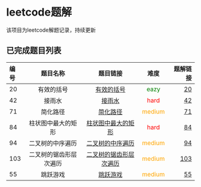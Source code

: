 # leetcode题解

该项目为leetcode解题记录，持续更新

## 已完成题目列表

| 编号 | 题目名称 | 题目链接 | 难度 | 题解链接 |
|:-----|:-------:|:-------:|:----:|--------:|
| 20 | 有效的括号 | [有效的括号](https://leetcode-cn.com/problems/valid-parentheses) | <font color = green>eazy</font> | [20](https://github.com/chenboom/leetcode/blob/master/stack/20.%E6%9C%89%E6%95%88%E7%9A%84%E6%8B%AC%E5%8F%B7.md) |
| 42 | 接雨水 | [接雨水](https://leetcode-cn.com/problems/trapping-rain-water) | <font color = red>hard</font> | [42](https://github.com/chenboom/leetcode/blob/master/stack/42.%E6%8E%A5%E9%9B%A8%E6%B0%B4.md) |
| 71 | 简化路径 | [简化路径](https://leetcode-cn.com/problems/simplify-path/) | <font color = orange>medium</font> | [71](https://github.com/chenboom/leetcode/blob/master/stack/71.%E7%AE%80%E5%8C%96%E8%B7%AF%E5%BE%84.md) |
| 84 | 柱状图中最大的矩形 | [柱状图中最大的矩形](https://leetcode-cn.com/problems/largest-rectangle-in-histogram/) | <font color = red>hard</font> | [84](https://github.com/chenboom/leetcode/blob/master/stack/84.%E6%9F%B1%E7%8A%B6%E5%9B%BE%E4%B8%AD%E6%9C%80%E5%A4%A7%E7%9A%84%E7%9F%A9%E5%BD%A2.md) |
| 94 | 二叉树的中序遍历 | [二叉树的中序遍历](https://leetcode-cn.com/problems/binary-tree-inorder-traversal/) | <font color = orange>medium</font> | [94](https://github.com/chenboom/leetcode/blob/master/stack/94.%E4%BA%8C%E5%8F%89%E6%A0%91%E7%9A%84%E4%B8%AD%E5%BA%8F%E9%81%8D%E5%8E%86.md) |
| 103 | 二叉树的锯齿形层次遍历 | [二叉树的锯齿形层次遍历](https://leetcode-cn.com/problems/binary-tree-inorder-traversal/) | <font color = orange>medium</font> | [103](https://github.com/chenboom/leetcode/blob/master/stack/103.%E4%BA%8C%E5%8F%89%E6%A0%91%E7%9A%84%E9%94%AF%E9%BD%BF%E5%BD%A2%E5%B1%82%E6%AC%A1%E9%81%8D%E5%8E%86.md) |
| 55 | 跳跃游戏 | [跳跃游戏](https://leetcode-cn.com/problems/jump-game/) | <font color = orange>medium</font> | [55](https://github.com/chenboom/leetcode/blob/master/%E8%B4%AA%E5%BF%83/55.%E8%B7%B3%E8%B7%83%E6%B8%B8%E6%88%8F.md) |
